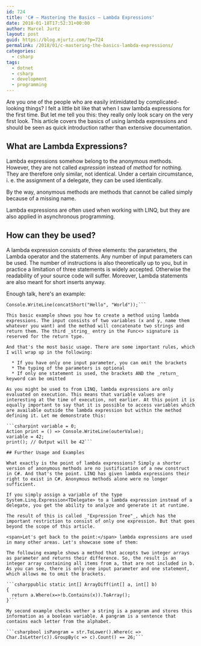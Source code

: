 ```yaml
---
id: 724
title: 'C# – Mastering the Basics – Lambda Expressions'
date: 2018-01-18T17:52:31+00:00
author: Marcel Jurtz
layout: post
guid: https://blog.mjurtz.com/?p=724
permalink: /2018/01/c-mastering-the-basics-lambda-expressions/
categories:
  - csharp
tags:
  - dotnet
  - csharp
  - development
  - programming
---
```

Are you one of the people who are easily intimidated by complicated-looking things? I felt a little bit like that when I saw lambda expressions for the first time. But let me tell you this: they really only look scary on the very first look. This article covers the basics of using lambda expressions and should be seen as quick introduction rather than extensive documentation.

## What are Lambda Expressions?

Lambda expressions somehow belong to the anonymous methods. However, they are not called _expression_ instead of _method_ for nothing. They are therefore only similar, not identical. Under a certain circumstance, i. e. the assignment of a delegate, they can be used identically.

By the way, anonymous methods are methods that cannot be called simply because of a missing name.

Lambda expressions are often used when working with LINQ, but they are also applied in asynchronous programming.

## How can they be used?

A lambda expression consists of three elements: the parameters, the Lambda operator and the statements. Any number of input parameters can be used. The number of instructions is also theoretically up to you, but in practice a limitation of three statements is widely accepted. Otherwise the readability of your source code will suffer. Moreover, Lambda statements are also meant for short inserts anyway.

Enough talk, here's an example:

```csharpFunc<string, string, string> concatShort = (x, y) => x + " " + y;
Console.WriteLine(concatShort("Hello", "World"));```

This basic example shows you how to create a method using lambda expressions. The input consists of two variables (x and y, name them whatever you want) and the method will concatenate two strings and return them. The third _string_ entry in the Func<> signature is reserved for the return type.

And that's the most basic usage. There are some important rules, which I will wrap up in the following:

  * If you have only one input parameter, you can omit the brackets
  * The typing of the parameters is optional
  * If only one statement is used, the brackets AND the _return_ keyword can be omitted

As you might be used to from LINQ, lambda expressions are only evaluated on execution. This means that variable values are interesting at the time of execution, not earlier. At this point it is equally important to say that it is possible to access variables which are available outside the lambda expression but within the method defining it. Let me demonstrate this:

```csharpint variable = 0;
Action print = () => Console.WriteLine(outerValue);
variable = 42;
print(); // Output will be 42```

## Further Usage and Examples

What exactly is the point of lambda expressions? Simply a shorter version of anonymous methods are no justification of a new construct in C#. And that's the point. LINQ has given lambda expressions their right to exist in C#. Anonymous methods alone were no longer sufficient.

If you simply assign a variable of the type System.Linq.Expression<TDelegate> to a lambda expression instead of a delegate, you get the ability to analyze and generate it at runtime.
  
The result of this is called _"Expression Tree"_, which has the important restriction to consist of only one expression. But that goes beyond the scope of this article.

<span>Let's get back to the point:</span> lambda expressions are used in many other areas. Let's showcase some of them:

The following example shows a method that accepts two integer arrays as parameter and returns their difference. So, the result is an integer array containing all items from a, that are not included in b. As you can see, there is only one input parameter and one statement, which allows me to omit the brackets.

```csharppublic static int[] ArrayDiff(int[] a, int[] b)
{
  return a.Where(x=>!b.Contains(x)).ToArray();
}```

My second example checks wether a string is a pangram and stores this information as a boolean variable. A pangram is a sentence that contains each letter from the alphabet.

```csharpbool isPangram = str.ToLower().Where(c => Char.IsLetter(c)).GroupBy(c => c).Count() == 26;```